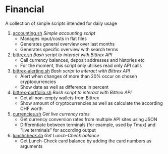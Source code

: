 # Financial

A collection of simple scripts intended for daily usage

1. [accounting.sh](accounting.sh) *Simple accounting script*
   * Manages input/costs in flat files
   * Generates general overview over last months
   * Generates specific overview with search terms
1. [bittrex.sh](bittrex.sh) *Bash script to interact with Bittrex API*
   * Call currency balances, deposit addresses and histories etc
   * For the moment, this script only utilises read only API calls
1. [bittrex-alerting.sh](bittrex-alerting.sh) *Bash script to interact with Bittrex API*
   * Alert when changes of more than 20% occur on chosen cryptocurrencies
   * Show date as well as difference in percent
1. [bittrex-portfolio.sh](bittrex-portfolio.sh) *Bash script to interact with Bittrex API*
   * Get all non-empty wallets from Bittrex
   * Show amount of cryptocurrencies as well as calculate the according CHF worth
1. [currencies.sh](currencies.sh) *Get live currency rates*
   * Get currency conversion rates from multiple API sites using JSON
   * Differentiate between terminals (for example, used by Tmux) and "live terminals" for according output
1. [lunchcheck.sh](lunchcheck.sh) *Get Lunch-Check balance*
   * Get Lunch-Check card balance by adding the card numbers as arguments
